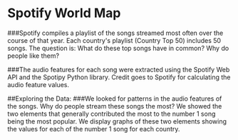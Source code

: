 # Spotify World Map

###Spotify compiles a playlist of the songs streamed most often over the course of that year. Each country's playlist (Country Top 50) includes 50 songs. The question is: What do these top songs have in common? Why do people like them?

###The audio features for each song were extracted using the Spotify Web API and the Spotipy Python library. Credit goes to Spotify for calculating the audio feature values.

##Exploring the Data:
###We looked for patterns in the audio features of the songs. Why do people stream these songs the most? We showed the two elements that generally contributed the most to the number 1 song being the most popular. We display graphs of these two elements showing the values for each of the number 1 song for each country.
